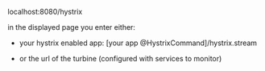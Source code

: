 localhost:8080/hystrix

in the displayed page you enter either:

- your hystrix enabled app: [your app @HystrixCommand]/hystrix.stream

- or the url of the turbine (configured with services to monitor)